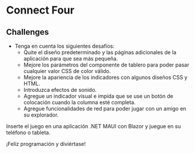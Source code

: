 # Connect Four

## Challenges

- Tenga en cuenta los siguientes desafíos:
    - Quite el diseño predeterminado y las páginas adicionales de la aplicación para que sea más pequeña.
    - Mejore los parámetros del componente de tablero para poder pasar cualquier valor CSS de color válido.
    - Mejore la apariencia de los indicadores con algunos diseños CSS y HTML.
    - Introduzca efectos de sonido.
    - Agregue un indicador visual e impida que se use un botón de colocación cuando la columna esté completa.
    - Agregue funcionalidades de red para poder jugar con un amigo en su explorador.

Inserte el juego en una aplicación .NET MAUI con Blazor y juegue en su teléfono o tableta.

¡Feliz programación y diviértase!